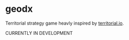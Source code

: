 
# geodx

Territorial strategy game heavly inspired by [territorial.io](https://territorial.io).

CURRENTLY IN DEVELOPMENT
